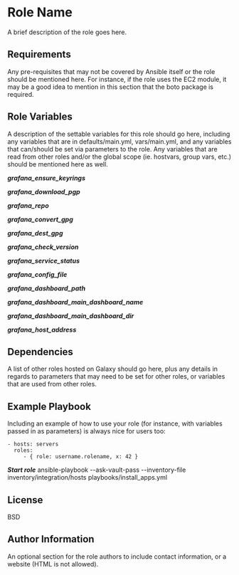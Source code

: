 Role Name
=========

A brief description of the role goes here.

Requirements
------------

Any pre-requisites that may not be covered by Ansible itself or the role should be mentioned here. For instance, if the role uses the EC2 module, it may be a good idea to mention in this section that the boto package is required.

Role Variables
--------------

A description of the settable variables for this role should go here, including any variables that are in defaults/main.yml, vars/main.yml, and any variables that can/should be set via parameters to the role. Any variables that are read from other roles and/or the global scope (ie. hostvars, group vars, etc.) should be mentioned here as well.

***grafana_ensure_keyrings***  

***grafana_download_pgp***  

***grafana_repo***   

***grafana_convert_gpg***  

***grafana_dest_gpg***  

***grafana_check_version***  

***grafana_service_status***  

***grafana_config_file***  

***grafana_dashboard_path***  

***grafana_dashboard_main_dashboard_name*** 

***grafana_dashboard_main_dashboard_dir***  

***grafana_host_address***  

Dependencies
------------

A list of other roles hosted on Galaxy should go here, plus any details in regards to parameters that may need to be set for other roles, or variables that are used from other roles.

Example Playbook
----------------

Including an example of how to use your role (for instance, with variables passed in as parameters) is always nice for users too:

    - hosts: servers
      roles:
         - { role: username.rolename, x: 42 }

***Start role***
ansible-playbook --ask-vault-pass --inventory-file inventory/integration/hosts playbooks/install_apps.yml

License
-------

BSD

Author Information
------------------

An optional section for the role authors to include contact information, or a website (HTML is not allowed).
